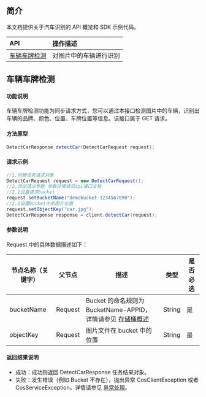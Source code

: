 ## 简介

本文档提供关于汽车识别的 API 概览和 SDK 示例代码。

| API                                                          | 操作描述                   |
| :----------------------------------------------------------- | :------------------------- |
|[ 车辆车牌检测](https://cloud.tencent.com/document/product/460/63225) | 对图片中的车辆进行识别   |


## 车辆车牌检测

#### 功能说明

车辆车牌检测功能为同步请求方式，您可以通过本接口检测图片中的车辆，识别出车辆的品牌、颜色、位置、车牌位置等信息。该接口属于 GET 请求。

#### 方法原型

```java
DetectCarResponse detectCar(DetectCarRequest request);
```

#### 请求示例

```java
//1.创建任务请求对象
DetectCarRequest request = new DetectCarRequest();
//2.添加请求参数 参数详情请见api接口文档
//2.1设置请求bucket
request.setBucketName("demobucket-1234567890");
//2.2设置bucket中的图片位置
request.setObjectKey("car.jpg");
DetectCarResponse response = client.detectCar(request);
```


#### 参数说明

Request 中的具体数据描述如下：

| 节点名称（关键字） | 父节点  | 描述                                                     | 类型      | 是否必选 |
| ------------------ | ------- | -------------------------------------------------------- | --------- | ---- |
| bucketName | Request |Bucket 的命名规则为 BucketName-APPID，详情请参见 [存储桶概述](https://cloud.tencent.com/document/product/436/13312) | String |是|
| objectKey | Request | 图片文件在 bucket 中的位置 | String    | 是   |

#### 返回结果说明

- 成功：成功则返回 DetectCarResponse 任务结果对象。
- 失败：发生错误（例如 Bucket 不存在），抛出异常 CosClientException 或者 CosServiceException。详情请参见 [异常处理](https://cloud.tencent.com/document/product/436/35218)。
